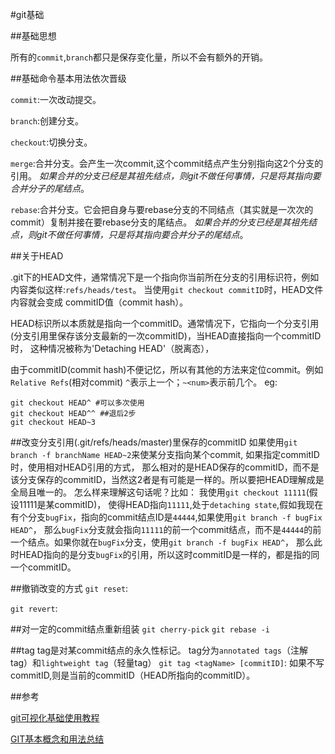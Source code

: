 #git基础

##基础思想

所有的`commit`,`branch`都只是保存变化量，所以不会有额外的开销。

##基础命令基本用法依次晋级

`commit`:一次改动提交。

`branch`:创建分支。

`checkout`:切换分支。

`merge`:合并分支。会产生一次commit,这个commit结点产生分别指向这2个分支的引用。
*如果合并的分支已经是其祖先结点，则git不做任何事情，只是将其指向要合并分子的尾结点*。

`rebase`:合并分支。它会把自身与要rebase分支的不同结点（其实就是一次次的commit）复制并接在要rebase分支的尾结点。
*如果合并的分支已经是其祖先结点，则git不做任何事情，只是将其指向要合并分子的尾结点*。


##关于HEAD

.git下的HEAD文件，通常情况下是一个指向你当前所在分支的引用标识符，例如内容类似这样:`refs/heads/test`。
当使用`git checkout commitID`时，HEAD文件内容就会变成 commitID值（commit hash）。

HEAD标识所以本质就是指向一个commitID。通常情况下，它指向一个分支引用(分支引用里保存该分支最新的一次commitID)，当HEAD直接指向一个commitID时，
这种情况被称为'Detaching HEAD'（脱离态），

由于commitID(commit hash)不便记忆，所以有其他的方法来定位commit。例如`Relative Refs`(相对commit) `^`表示上一个；`~<num>`表示前几个。
eg:
```
git checkout HEAD^ #可以多次使用
git checkout HEAD^^ ##退后2步
git checkout HEAD~3
```

##改变分支引用(.git/refs/heads/master)里保存的commitID 
如果使用`git branch -f branchName HEAD~2`来使某分支指向某个commit, 如果指定commitID时，使用相对HEAD引用的方式，
那么相对的是HEAD保存的commitID，而不是该分支保存的commitID，当然这2者是有可能是一样的。所以要把HEAD理解成是全局且唯一的。
怎么样来理解这句话呢？比如：
我使用`git checkout 11111`(假设11111是某commitID)，
使得HEAD指向`11111`,处于`detaching state`,假如我现在有个分支`bugFix`，指向的commit结点ID是`44444`,如果使用`git branch -f bugFix HEAD^`，
那么`bugFix`分支就会指向`11111`的前一个commit结点，而不是`44444`的前一个结点。如果你就在`bugFix`分支，使用`git branch -f bugFix HEAD^`，
那么此时HEAD指向的是分支`bugFix`的引用，所以这时commitID是一样的，都是指的同一个commitID。


##撤销改变的方式
`git reset`:

`git revert`:

##对一定的commit结点重新组装
`git cherry-pick`
`git rebase -i`

##tag
tag是对某commit结点的永久性标记。
tag分为`annotated tags`（注解tag）和`lightweight tag`（轻量tag）
`git tag <tagName> [commitID]`: 如果不写commitID,则是当前的commitID（HEAD所指向的commitID）。

##参考

[git可视化基础使用教程][0]

[GIT基本概念和用法总结][1]


[0]:http://pcottle.github.io/learnGitBranching/ "git可视化基础使用教程"
[1]:http://guibin.iteye.com/blog/1014369 "GIT基本概念和用法总结"